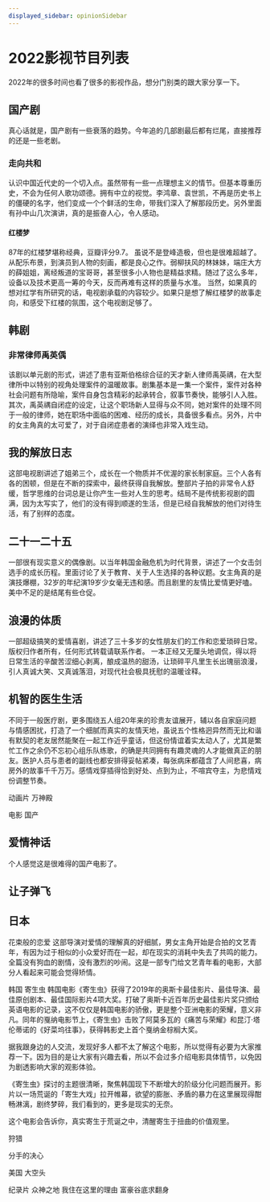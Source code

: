 ```yaml
---
displayed_sidebar: opinionSidebar
---
```


# 2022影视节目列表

2022年的很多时间也看了很多的影视作品，想分门别类的跟大家分享一下。

## 国产剧
真心话就是，国产剧有一些衰落的趋势。今年追的几部剧最后都有烂尾，直接推荐的还是一些老剧。
### 走向共和
认识中国近代史的一个切入点。虽然带有一些一点理想主义的情节。但基本尊重历史，不会为任何人歌功颂德。拥有中立的视觉。李鸿章、袁世凯，不再是历史书上的僵硬的名字，他们变成一个个鲜活的生命，带我们深入了解那段历史。另外里面有孙中山几次演讲，真的是振奋人心，令人感动。

#### 红楼梦
87年的红楼梦堪称经典，豆瓣评分9.7。
虽说不是登峰造极，但也是很难超越了。从配乐布景，到演员到人物的刻画，都是良心之作。弱柳扶风的林妹妹，端庄大方的薛姐姐，离经叛道的宝哥哥，甚至很多小人物也是精益求精。随过了这么多年，设备以及技术更高一筹的今天，反而再难有这样的质量与水准。
当然，如果真的想对红学有所研究的话，电视剧承载的内容较少。如果只是想了解红楼梦的故事走向，和感受下红楼的氛围，这个电视剧足够了。

## 韩剧
### 非常律师禹英偊

该剧以单元剧的形式，讲述了患有亚斯伯格综合征的天才新人律师禹英禑，在大型律所中以特别的视角处理案件的温暖故事。剧集基本是一集一个案件，案件对各种社会问题有所隐喻，案件自身包含精彩的起承转合，叙事节奏快，能够引人入胜。其次，禹英禑自闭症的设定，让这个职场新人显得与众不同，她对案件的处理不同于一般的律师，她在职场中面临的困难、经历的成长，具备很多看点。另外，片中的女主角真的太可爱了，对于自闭症患者的演绎也非常入戏生动。

## 我的解放日志
这部电视剧讲述了姐弟三个，成长在一个物质并不优渥的家长制家庭。三个人各有各的困顿，但是在不断的探索中，最终获得自我解放。整部片子拍的非常令人舒缓，哲学思维的台词总是让你产生一些对人生的思考。结局不是传统影视剧的圆满，因为太写实了，他们的没有得到顺遂的生活，但是已经自我解放的他们对待生活，有了别样的态度。

## 二十一二十五
一部很有现实意义的偶像剧。以当年韩国金融危机为时代背景，讲述了一个女击剑选手的成长历程。里面讨论了关于教育、关于人生选择的各种议题。女主角真的是演技爆棚，32岁的年纪演19岁少女毫无违和感。而且剧里的友情比爱情更好嗑。 美中不足的是结尾有些仓促。

## 浪漫的体质
一部超级搞笑的爱情喜剧，讲述了三十多岁的女性朋友们的工作和恋爱琐碎日常。版权归作者所有，任何形式转载请联系作者。
一本正经又无厘头地调侃，得以将日常生活的辛酸苦涩细心剥离，酿成温热的甜汤，让琐碎平凡里生长出瑰丽浪漫，引人真诚大笑、又真诚落泪，对现代社会极具抚慰的温暖诠释。
## 机智的医生生活
不同于一般医疗剧，更多围绕五人组20年来的珍贵友谊展开，辅以各自家庭问题与情感困扰，打造了一个细腻而真实的友情天地，虽说五个性格迥异然而无比和谐有默契的老友居然能聚在一起工作近乎童话，但这份情谊着实太动人了，尤其是繁忙工作之余仍不忘初心组乐队练歌，的确是共同拥有有趣灵魂的人才能做真正的朋友。医护人员与患者的副线也都安排得妥帖紧凑，每张病床都蕴含了人间悲喜，病房外的故事千千万万。感情戏穿插得恰到好处、点到为止，不喧宾夺主，为悲情戏份调整节奏。

动画片
万神殿

电影
国产
## 爱情神话
个人感觉这是很难得的国产电影了。
## 让子弹飞


## 日本
花束般的恋爱
这部导演对爱情的理解真的好细腻，男女主角开始是合拍的文艺青年，有因为过于相似的小众爱好而在一起，却在现实的消耗中失去了共鸣的能力。全篇没有狗血的剧情，没有激烈的吵闹。这是一部专门给文艺青年看的电影，大部分人看起来可能会觉得矫情。

韩国
寄生虫
韩国电影《寄生虫》获得了2019年的奥斯卡最佳影片、最佳导演、最佳原创剧本、最佳国际影片4项大奖。打破了奥斯卡近百年历史最佳影片奖只颁给英语电影的记录，这不仅仅是韩国电影的骄傲，更是整个亚洲电影的荣耀，意义非凡。同年的戛纳电影节上，《寄生虫》击败了阿莫多瓦的《痛苦与荣耀》和昆汀·塔伦蒂诺的《好菜坞往事》，获得韩影史上首个戛纳金棕榈大奖。

据我跟身边的人交流，发现好多人都不太了解这个电影，所以觉得有必要为大家推荐一下。因为目的是让大家有兴趣去看，所以不会过多介绍电影具体情节，以免因为剧透影响大家的观影体验。

《寄生虫》探讨的主题很清晰，聚焦韩国现下不断增大的阶级分化问题而展开。影片以一场荒诞的「寄生大戏」拉开帷幕，欲望的膨胀、矛盾的暴力在这里展现得酣畅淋漓，剧终梦碎，我们看到的，更多是现实的无奈。

这个电影会告诉你，真实寄生于荒诞之中，清醒寄生于扭曲的价值观里。

狩猎

分手的决心

美国
大空头






纪录片
众神之地
我住在这里的理由
富豪谷底求翻身





